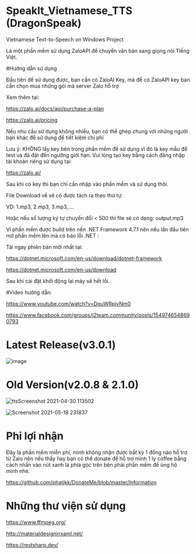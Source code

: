 # SpeakIt_Vietnamese_TTS (DragonSpeak)
Vietnamese Text-to-Speech on Windows Project

Là một phần mềm sử dụng ZaloAPI để chuyển văn bản sang giọng nói Tiếng Việt.

#Hướng dẫn sử dụng

Đầu tiên để sử dụng được, bạn cần có ZaloAI Key, mà để có ZaloAPI key bạn cần chọn mua những gói mà server Zalo hỗ trợ

Xem thêm tại:

https://zalo.ai/docs/api/purchase-a-plan

https://zalo.ai/pricing

Nếu nhu cầu sử dụng không nhiều, bạn có thể ghép chung với những người bạn khác để sử dụng để tiết kiệm chi phí

Lưu ý: KHÔNG lấy key bên trong phần mềm để sử dụng vì đó là key mẫu để test và đã đặt đến ngưỡng giới hạn.
Vui lòng tạo key bằng cách đăng nhập tài khoản riêng sử dụng tại:

https://zalo.ai/

Sau khi có key thì bạn chỉ cần nhập vào phần mềm và sử dụng thôi.

File Download về sẽ có được tách ra theo thứ tự:

VD: 1.mp3, 2.mp3, 3.mp3,....

Hoặc nếu số lượng ký tự chuyển đổi < 500 thì file sẽ có dạng: output.mp3

Vì phần mềm được build trên nền .NET Framework 4.7.1 nên nếu lần đầu tiên mở phần mềm lên mà có báo lỗi .NET :

Tải ngay phiên bản mới nhất tại:

https://dotnet.microsoft.com/en-us/download/dotnet-framework

https://dotnet.microsoft.com/en-us/download

Sau khi cài đặt khởi động lại máy sẽ hết lỗi.

#Video hướng dẫn:

https://www.youtube.com/watch?v=DquWRpjvNm0

https://www.facebook.com/groups/j2team.community/posts/1549746548690793

# Latest Release(v3.0.1)

![image](https://user-images.githubusercontent.com/48487157/148921846-f36a88c3-0120-4692-ba09-6bc96d1d5137.png)

# Old Version(v2.0.8 & 2.1.0)

![ttsScreenshot 2021-04-30 113502](https://user-images.githubusercontent.com/48487157/116680887-6fe05380-a9d6-11eb-9776-bd7b812c5ecf.png)

![Screenshot 2021-05-18 231837](https://user-images.githubusercontent.com/48487157/118687595-673da900-b82f-11eb-84f4-a85fa1075ac1.png)

# Phi lợi nhận

Đây là phần mềm miễn phí, mình không nhận được bất kỳ 1 đồng nào hỗ trợ từ Zalo nên nếu thấy hay bạn có thể donate để hỗ trợ mình 1 ly coffee bằng cách nhấn vào nút xanh lá phía góc trên bên phải phần mềm để ủng hộ mình nhé.

https://github.com/phatjkk/DonateMe/blob/master/Information

# Những thư viện sử dụng

https://www.ffmpeg.org/

http://materialdesigninxaml.net/

https://restsharp.dev/

